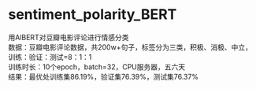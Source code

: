 # sentiment_polarity_BERT  
用AlBERT对豆瓣电影评论进行情感分类  
数据：豆瓣电影评论数据，共200w+句子，标签分为三类，积极、消极、中立，训练：验证：测试=8：1：1  
训练时长：10个epoch，batch=32，CPU服务器，五六天  
结果：最优处训练集86.19%，验证集76.39%，测试集76.37%  
